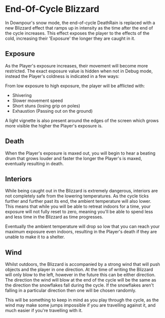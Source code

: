 # End-Of-Cycle Blizzard

In Downpour's snow mode, the end-of-cycle DeathRain is replaced with a new Blizzard effect that ramps up in intensity 
as the time after the end of the cycle increases. This effect exposes the player to the effects of the cold, increasing 
their 'Exposure' the longer they are caught in it.

## Exposure

As the Player's exposure increases, their movement will become more restricted. The exact exposure value is hidden
when not in Debug mode, instead the Player's coldness is indicated in a few ways:

From low exposure to high exposure, the player will be afflicted with:

- Shivering
- Slower movement speed
- Short stuns (losing grip on poles)
- Exhaustion (Passing out on the ground)

A light vignette is also present around the edges of the screen which grows more visible the higher the Player's exposure is.

## Death

When the Player's exposure is maxed out, you will begin to hear a beating drum that grows louder and faster the 
longer the Player's is maxed, eventually resulting in death.

## Interiors

While being caught out in the Blizzard is extremely dangerous, interiors are not completely safe from the lowering 
temperatures. As the cycle ticks further and further past its end, the ambient temperature will also lower.
This means that while you will be able to retreat indoors for a time, your exposure will not fully reset to zero, meaning 
you'll be able to spend less and less time in the Blizzard as time progresses.

Eventually the ambient temperature will drop so low that you can reach your maximum exposure even indoors, resulting in
the Player's death if they are unable to make it to a shelter.

## Wind

Whilst outdoors, the Blizzard is accompanied by a strong wind that will push objects and the player in one direction. 
At the time of writing the Blizzard will only blow to the left, however in the future this can be either direction.
The direction the wind will blow at the end of the cycle will be the same as the direction the snowflakes fall during
the cycle. If the snowflakes aren't falling in a particular direction then one will be chosen randomly.

This will be something to keep in mind as you play through the cycle, as the wind may make some jumps impossible if you
are travelling against it, and much easier if you're travelling with it.
